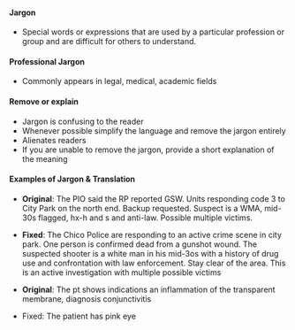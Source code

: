 #### Jargon
- Special words or expressions that are used by a particular profession or group and are difficult for others to understand.
#### Professional Jargon
- Commonly appears in legal, medical, academic fields
#### Remove or explain
- Jargon is confusing to the reader
- Whenever possible simplify the language and remove the jargon entirely
- Alienates readers
- If you are unable to remove the jargon, provide a short explanation of the meaning
#### Examples of Jargon & Translation
- **Original**: The PIO said the RP reported GSW. Units responding code 3 to City Park on the north end. Backup requested. Suspect is a WMA, mid-30s flagged, hx-h and s and anti-law. Possible multiple victims.
- **Fixed**: The Chico Police are responding to an active crime scene in city park. One person is confirmed dead from a gunshot wound. The suspected shooter is a white man in his mid-3os with a history of drug use and confrontation with law enforcement. Stay clear of the area. This is an active investigation with multiple possible victims

- **Original**: The pt shows indications an inflammation of the transparent membrane, diagnosis conjunctivitis
- Fixed: The patient has pink eye

